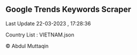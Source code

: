 

## Google Trends Keywords Scraper 
 
Last Update 22-03-2023 , 17:28:36

Country List :
VIETNAM.json



© Abdul Muttaqin 
